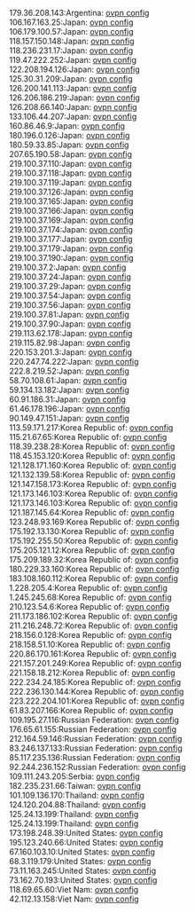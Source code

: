 179.36.208.143:Argentina: [ovpn config](vpn/179_36_208_143.ovpn)  
106.167.163.25:Japan: [ovpn config](vpn/106_167_163_25.ovpn)  
106.179.100.57:Japan: [ovpn config](vpn/106_179_100_57.ovpn)  
118.157.150.148:Japan: [ovpn config](vpn/118_157_150_148.ovpn)  
118.236.231.17:Japan: [ovpn config](vpn/118_236_231_17.ovpn)  
119.47.222.252:Japan: [ovpn config](vpn/119_47_222_252.ovpn)  
122.208.194.126:Japan: [ovpn config](vpn/122_208_194_126.ovpn)  
125.30.31.209:Japan: [ovpn config](vpn/125_30_31_209.ovpn)  
126.200.141.113:Japan: [ovpn config](vpn/126_200_141_113.ovpn)  
126.206.186.219:Japan: [ovpn config](vpn/126_206_186_219.ovpn)  
126.208.66.140:Japan: [ovpn config](vpn/126_208_66_140.ovpn)  
133.106.44.207:Japan: [ovpn config](vpn/133_106_44_207.ovpn)  
160.86.46.9:Japan: [ovpn config](vpn/160_86_46_9.ovpn)  
180.196.0.126:Japan: [ovpn config](vpn/180_196_0_126.ovpn)  
180.59.33.85:Japan: [ovpn config](vpn/180_59_33_85.ovpn)  
207.65.190.58:Japan: [ovpn config](vpn/207_65_190_58.ovpn)  
219.100.37.110:Japan: [ovpn config](vpn/219_100_37_110.ovpn)  
219.100.37.118:Japan: [ovpn config](vpn/219_100_37_118.ovpn)  
219.100.37.119:Japan: [ovpn config](vpn/219_100_37_119.ovpn)  
219.100.37.126:Japan: [ovpn config](vpn/219_100_37_126.ovpn)  
219.100.37.165:Japan: [ovpn config](vpn/219_100_37_165.ovpn)  
219.100.37.166:Japan: [ovpn config](vpn/219_100_37_166.ovpn)  
219.100.37.169:Japan: [ovpn config](vpn/219_100_37_169.ovpn)  
219.100.37.174:Japan: [ovpn config](vpn/219_100_37_174.ovpn)  
219.100.37.177:Japan: [ovpn config](vpn/219_100_37_177.ovpn)  
219.100.37.179:Japan: [ovpn config](vpn/219_100_37_179.ovpn)  
219.100.37.190:Japan: [ovpn config](vpn/219_100_37_190.ovpn)  
219.100.37.2:Japan: [ovpn config](vpn/219_100_37_2.ovpn)  
219.100.37.24:Japan: [ovpn config](vpn/219_100_37_24.ovpn)  
219.100.37.29:Japan: [ovpn config](vpn/219_100_37_29.ovpn)  
219.100.37.54:Japan: [ovpn config](vpn/219_100_37_54.ovpn)  
219.100.37.56:Japan: [ovpn config](vpn/219_100_37_56.ovpn)  
219.100.37.81:Japan: [ovpn config](vpn/219_100_37_81.ovpn)  
219.100.37.90:Japan: [ovpn config](vpn/219_100_37_90.ovpn)  
219.113.62.178:Japan: [ovpn config](vpn/219_113_62_178.ovpn)  
219.115.82.98:Japan: [ovpn config](vpn/219_115_82_98.ovpn)  
220.153.201.3:Japan: [ovpn config](vpn/220_153_201_3.ovpn)  
220.247.74.222:Japan: [ovpn config](vpn/220_247_74_222.ovpn)  
222.8.219.52:Japan: [ovpn config](vpn/222_8_219_52.ovpn)  
58.70.108.61:Japan: [ovpn config](vpn/58_70_108_61.ovpn)  
59.134.13.182:Japan: [ovpn config](vpn/59_134_13_182.ovpn)  
60.91.186.31:Japan: [ovpn config](vpn/60_91_186_31.ovpn)  
61.46.178.196:Japan: [ovpn config](vpn/61_46_178_196.ovpn)  
90.149.47.151:Japan: [ovpn config](vpn/90_149_47_151.ovpn)  
113.59.171.217:Korea Republic of: [ovpn config](vpn/113_59_171_217.ovpn)  
115.21.67.65:Korea Republic of: [ovpn config](vpn/115_21_67_65.ovpn)  
118.39.238.28:Korea Republic of: [ovpn config](vpn/118_39_238_28.ovpn)  
118.45.153.120:Korea Republic of: [ovpn config](vpn/118_45_153_120.ovpn)  
121.128.171.160:Korea Republic of: [ovpn config](vpn/121_128_171_160.ovpn)  
121.132.139.58:Korea Republic of: [ovpn config](vpn/121_132_139_58.ovpn)  
121.147.158.173:Korea Republic of: [ovpn config](vpn/121_147_158_173.ovpn)  
121.173.146.103:Korea Republic of: [ovpn config](vpn/121_173_146_103.ovpn)  
121.173.146.103:Korea Republic of: [ovpn config](vpn/121_173_146_103.ovpn)  
121.187.145.64:Korea Republic of: [ovpn config](vpn/121_187_145_64.ovpn)  
123.248.93.169:Korea Republic of: [ovpn config](vpn/123_248_93_169.ovpn)  
175.192.13.130:Korea Republic of: [ovpn config](vpn/175_192_13_130.ovpn)  
175.192.255.50:Korea Republic of: [ovpn config](vpn/175_192_255_50.ovpn)  
175.205.121.12:Korea Republic of: [ovpn config](vpn/175_205_121_12.ovpn)  
175.209.189.32:Korea Republic of: [ovpn config](vpn/175_209_189_32.ovpn)  
180.229.33.160:Korea Republic of: [ovpn config](vpn/180_229_33_160.ovpn)  
183.108.160.112:Korea Republic of: [ovpn config](vpn/183_108_160_112.ovpn)  
1.228.205.4:Korea Republic of: [ovpn config](vpn/1_228_205_4.ovpn)  
1.245.245.68:Korea Republic of: [ovpn config](vpn/1_245_245_68.ovpn)  
210.123.54.6:Korea Republic of: [ovpn config](vpn/210_123_54_6.ovpn)  
211.173.186.102:Korea Republic of: [ovpn config](vpn/211_173_186_102.ovpn)  
211.216.248.72:Korea Republic of: [ovpn config](vpn/211_216_248_72.ovpn)  
218.156.0.128:Korea Republic of: [ovpn config](vpn/218_156_0_128.ovpn)  
218.158.51.10:Korea Republic of: [ovpn config](vpn/218_158_51_10.ovpn)  
220.86.170.161:Korea Republic of: [ovpn config](vpn/220_86_170_161.ovpn)  
221.157.201.249:Korea Republic of: [ovpn config](vpn/221_157_201_249.ovpn)  
221.158.18.212:Korea Republic of: [ovpn config](vpn/221_158_18_212.ovpn)  
222.234.24.185:Korea Republic of: [ovpn config](vpn/222_234_24_185.ovpn)  
222.236.130.144:Korea Republic of: [ovpn config](vpn/222_236_130_144.ovpn)  
223.222.204.101:Korea Republic of: [ovpn config](vpn/223_222_204_101.ovpn)  
61.83.207.166:Korea Republic of: [ovpn config](vpn/61_83_207_166.ovpn)  
109.195.27.116:Russian Federation: [ovpn config](vpn/109_195_27_116.ovpn)  
176.65.61.155:Russian Federation: [ovpn config](vpn/176_65_61_155.ovpn)  
212.164.59.146:Russian Federation: [ovpn config](vpn/212_164_59_146.ovpn)  
83.246.137.133:Russian Federation: [ovpn config](vpn/83_246_137_133.ovpn)  
85.117.235.136:Russian Federation: [ovpn config](vpn/85_117_235_136.ovpn)  
92.244.236.152:Russian Federation: [ovpn config](vpn/92_244_236_152.ovpn)  
109.111.243.205:Serbia: [ovpn config](vpn/109_111_243_205.ovpn)  
182.235.231.66:Taiwan: [ovpn config](vpn/182_235_231_66.ovpn)  
101.109.136.170:Thailand: [ovpn config](vpn/101_109_136_170.ovpn)  
124.120.204.88:Thailand: [ovpn config](vpn/124_120_204_88.ovpn)  
125.24.13.199:Thailand: [ovpn config](vpn/125_24_13_199.ovpn)  
125.24.13.199:Thailand: [ovpn config](vpn/125_24_13_199.ovpn)  
173.198.248.39:United States: [ovpn config](vpn/173_198_248_39.ovpn)  
195.123.240.66:United States: [ovpn config](vpn/195_123_240_66.ovpn)  
67.160.103.10:United States: [ovpn config](vpn/67_160_103_10.ovpn)  
68.3.119.179:United States: [ovpn config](vpn/68_3_119_179.ovpn)  
73.11.163.245:United States: [ovpn config](vpn/73_11_163_245.ovpn)  
73.162.70.193:United States: [ovpn config](vpn/73_162_70_193.ovpn)  
118.69.65.60:Viet Nam: [ovpn config](vpn/118_69_65_60.ovpn)  
42.112.13.158:Viet Nam: [ovpn config](vpn/42_112_13_158.ovpn)  
